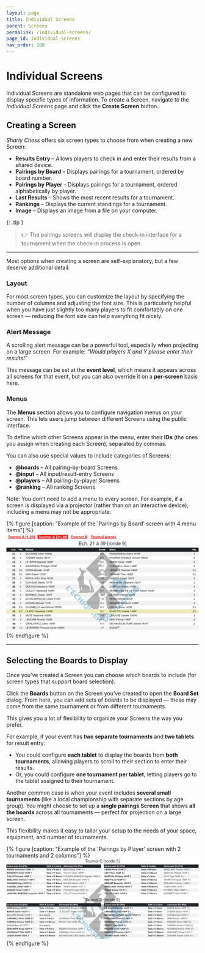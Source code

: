 ```yaml
---
layout: page
title: Individual Screens
parent: Screens
permalink: /individual-screens/
page_id: individual-screens
nav_order: 100
---
```


# Individual Screens

Individual Screens are standalone web pages that can be configured to display specific types of information.
To create a Screen, navigate to the _Individual Screens_ page and click the **Create Screen** button.

## Creating a Screen

_Sharly Chess_ offers six screen types to choose from when creating a new Screen:

- **Results Entry** – Allows players to check in and enter their results from a shared device.
- **Pairings by Board** – Displays pairings for a tournament, ordered by board number.
- **Pairings by Player** – Displays pairings for a tournament, ordered alphabetically by player.
- **Last Results** – Shows the most recent results for a tournament.
- **Rankings** – Displays the current standings for a tournament.
- **Image** – Displays an image from a file on your computer.

{: .tip }
> :point_right: The pairings screens will display the check-in interface for a tournament when the check-in process is open.

---

Most options when creating a screen are self-explanatory, but a few deserve additional detail:

### Layout

For most screen types, you can customize the layout by specifying the number of columns and adjusting the font size.
This is particularly helpful when you have just slightly too many players to fit comfortably on one screen — reducing the font size can help everything fit nicely.

### Alert Message

A scrolling alert message can be a powerful tool, especially when projecting on a large screen.
For example: *“Would players X and Y please enter their results!”*

This message can be set at the **event level**, which means it appears across all screens for that event, but you can also override it on a **per-screen** basis here.

### Menus

The **Menus** section allows you to configure navigation menus on your screen.
This lets users jump between different Screens using the public interface.

To define which other Screens appear in the menu, enter their **IDs** (the ones you assign when creating each Screen), separated by commas.

You can also use special values to include categories of Screens:

- **@boards** – All pairing-by-board Screens
- **@input** – All input/result-entry Screens
- **@players** – All pairing-by-player Screens
- **@ranking** – All ranking Screens

Note: You don’t need to add a menu to every screen. For example, if a screen is displayed via a projector (rather than on an interactive device), including a menu may not be appropriate.

{% figure [caption: "Example of the 'Pairings by Board' screen with 4 menu items"] %}
![Example of the 'Pairings by Board' screen with 4 menu items](/assets/images/menus-3.jpg)
{% endfigure %}

---

## Selecting the Boards to Display

Once you’ve created a Screen you can choose which boards to include (for screen types that support board selection).

Click the **Boards** button on the Screen you’ve created to open the **Board Set** dialog.
From here, you can add sets of boards to be displayed — these may come from the same tournament or from different tournaments.

This gives you a lot of flexibility to organize your Screens the way you prefer.

For example, if your event has **two separate tournaments** and **two tablets** for result entry:
  - You could configure **each tablet** to display the boards from **both tournaments**, allowing players to scroll to their section to enter their results.
  - Or, you could configure **one tournament per tablet**, letting players go to the tablet assigned to their tournament.

Another common case is when your event includes **several small tournaments** (like a local championship with separate sections by age group).
You might choose to set up a **single pairings Screen** that shows **all the boards** across all tournaments — perfect for projection on a large screen.

This flexibility makes it easy to tailor your setup to the needs of your space, equipment, and number of tournaments.

{% figure [caption: "Example of the 'Pairings by Player' screen with 2 tournaments and 2 columns"] %}
![Example of the 'Pairings by Player' screen with 2 tournaments and 2 columns](/assets/images/players-screen-multi.jpg)
{% endfigure %}
